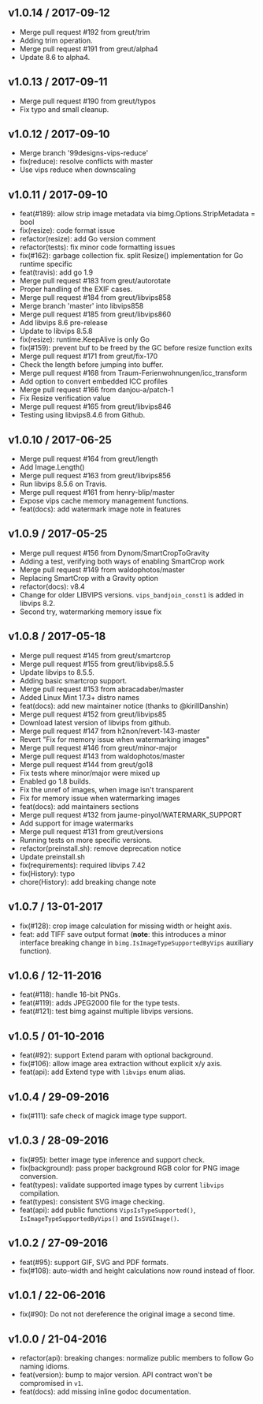 
## v1.0.14 / 2017-09-12

  * Merge pull request #192 from greut/trim
  * Adding trim operation.
  * Merge pull request #191 from greut/alpha4
  * Update 8.6 to alpha4.

## v1.0.13 / 2017-09-11

  * Merge pull request #190 from greut/typos
  * Fix typo and small cleanup.

## v1.0.12 / 2017-09-10

  * Merge branch '99designs-vips-reduce'
  * fix(reduce): resolve conflicts with master
  * Use vips reduce when downscaling

## v1.0.11 / 2017-09-10

  * feat(#189): allow strip image metadata via bimg.Options.StripMetadata = bool
  * fix(resize): code format issue
  * refactor(resize): add Go version comment
  * refactor(tests): fix minor code formatting issues
  * fix(#162): garbage collection fix. split Resize() implementation for Go runtime specific
  * feat(travis): add go 1.9
  * Merge pull request #183 from greut/autorotate
  * Proper handling of the EXIF cases.
  * Merge pull request #184 from greut/libvips858
  * Merge branch 'master' into libvips858
  * Merge pull request #185 from greut/libvips860
  * Add libvips 8.6 pre-release
  * Update to libvips 8.5.8
  * fix(resize): runtime.KeepAlive is only Go
  * fix(#159): prevent buf to be freed by the GC before resize function exits
  * Merge pull request #171 from greut/fix-170
  * Check the length before jumping into buffer.
  * Merge pull request #168 from Traum-Ferienwohnungen/icc_transform
  * Add option to convert embedded ICC profiles
  * Merge pull request #166 from danjou-a/patch-1
  * Fix Resize verification value
  * Merge pull request #165 from greut/libvips846
  * Testing using libvips8.4.6 from Github.

## v1.0.10 / 2017-06-25

  * Merge pull request #164 from greut/length
  * Add Image.Length()
  * Merge pull request #163 from greut/libvips856
  * Run libvips 8.5.6 on Travis.
  * Merge pull request #161 from henry-blip/master
  * Expose vips cache memory management functions.
  * feat(docs): add watermark image note in features

## v1.0.9 / 2017-05-25

  * Merge pull request #156 from Dynom/SmartCropToGravity
  * Adding a test, verifying both ways of enabling SmartCrop work
  * Merge pull request #149 from waldophotos/master
  * Replacing SmartCrop with a Gravity option
  * refactor(docs): v8.4
  * Change for older LIBVIPS versions. `vips_bandjoin_const1` is added in libvips 8.2.
  * Second try, watermarking memory issue fix

## v1.0.8 / 2017-05-18

  * Merge pull request #145 from greut/smartcrop
  * Merge pull request #155 from greut/libvips8.5.5
  * Update libvips to 8.5.5.
  * Adding basic smartcrop support.
  * Merge pull request #153 from abracadaber/master
  * Added Linux Mint 17.3+ distro names
  * feat(docs): add new maintainer notice (thanks to @kirillDanshin)
  * Merge pull request #152 from greut/libvips85
  * Download latest version of libvips from github.
  * Merge pull request #147 from h2non/revert-143-master
  * Revert "Fix for memory issue when watermarking images"
  * Merge pull request #146 from greut/minor-major
  * Merge pull request #143 from waldophotos/master
  * Merge pull request #144 from greut/go18
  * Fix tests where minor/major were mixed up
  * Enabled go 1.8 builds.
  * Fix the unref of images, when image isn't transparent
  * Fix for memory issue when watermarking images
  * feat(docs): add maintainers sections
  * Merge pull request #132 from jaume-pinyol/WATERMARK_SUPPORT
  * Add support for image watermarks
  * Merge pull request #131 from greut/versions
  * Running tests on more specific versions.
  * refactor(preinstall.sh): remove deprecation notice
  * Update preinstall.sh
  * fix(requirements): required libvips 7.42
  * fix(History): typo
  * chore(History): add breaking change note

## v1.0.7 / 13-01-2017

- fix(#128): crop image calculation for missing width or height axis.
- feat: add TIFF save output format (**note**: this introduces a minor interface breaking change in `bimg.IsImageTypeSupportedByVips` auxiliary function).

## v1.0.6 / 12-11-2016

- feat(#118): handle 16-bit PNGs.
- feat(#119): adds JPEG2000 file for the type tests.
- feat(#121): test bimg against multiple libvips versions.

## v1.0.5 / 01-10-2016

- feat(#92): support Extend param with optional background.
- fix(#106): allow image area extraction without explicit x/y axis.
- feat(api): add Extend type with `libvips` enum alias.

## v1.0.4 / 29-09-2016

- fix(#111): safe check of magick image type support.

## v1.0.3 / 28-09-2016

- fix(#95): better image type inference and support check.
- fix(background): pass proper background RGB color for PNG image conversion.
- feat(types): validate supported image types by current `libvips` compilation.
- feat(types): consistent SVG image checking.
- feat(api): add public functions `VipsIsTypeSupported()`, `IsImageTypeSupportedByVips()` and `IsSVGImage()`.

## v1.0.2 / 27-09-2016

- feat(#95): support GIF, SVG and PDF formats.
- fix(#108): auto-width and height calculations now round instead of floor.

## v1.0.1 / 22-06-2016

- fix(#90): Do not not dereference the original image a second time.

## v1.0.0 / 21-04-2016

- refactor(api): breaking changes: normalize public members to follow Go naming idioms.
- feat(version): bump to major version. API contract won't be compromised in `v1`.
- feat(docs): add missing inline godoc documentation.
